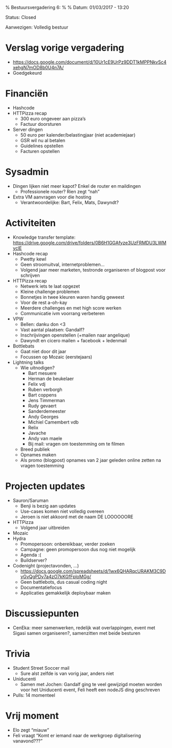 % ﻿Bestuursvergadering 6:
%
% Datum: 01/03/2017 - 13:20

Status: Closed

Aanwezigen: Volledig bestuur

# Verslag vorige vergadering
  - https://docs.google.com/document/d/10Ur1cE9UrPz9DDT1kMPPNkvSc4xehgN7mOD8b0U4n7A/
  - Goedgekeurd

# Financiën
   * Hashcode
   * HTTPizza recap
      * 300 euro ongeveer aan pizza’s
      * Factuur doorsturen
   * Server dingen
      * 50 euro per kalender/belastingjaar (niet academiejaar)
      * GSR wil nu al betalen
      * Guidelines opstellen
      * Facturen opstellen

# Sysadmin
   * Dingen lijken niet meer kapot? Enkel de router en maildingen
      * Professionele router? Rien zegt “nah”
   * Extra VM aanvragen voor die hosting
      * Verantwoordelijke: Bart, Felix, Mats, Dawyndt?

# Activiteiten
   * Knowledge transfer template: https://drive.google.com/drive/folders/0B6H1GGAfyze3UzFRMDU3LWMyclE
   * Hashcode recap
      * Pwetty kewl
      * Geen stroomuitval, internetproblemen…
      * Volgend jaar meer marketen, testronde organiseren of blogpost voor schrijven
   * HTTPizza recap
      * Netwerk iets te laat opgezet
      * Kleine challenge problemen
      * Bonnetjes in twee kleuren waren handig geweest
      * Voor de rest a-oh-kay
      * Meerdere challenges en met high score werken
      * Communicatie ivm voorrang verbeteren
   * VPW
      * Bellen: danku don <3
      * Vast aantal plaatsen: Gandalf?
      * Inschrijvingen openstellen (+mailen naar angelique)
      * Dawyndt en cicero mailen + facebook + ledenmail
   * Bottlebats
      * Gaat niet door dit jaar
      * Focussen op Mozaic (eerstejaars)
   * Lightning talks
      * Wie uitnodigen?
         * Bart mesuere
         * Herman de beukelaer
         * Felix vdj
         * Ruben verborgh
         * Bart coppens
         * Jens Timmerman
         * Rudy gevaert
         * Sanderdemeester
         * Andy Georges
         * Michiel Camembert vdb
         * Relix
         * Javache
         * Andy van maele
         * Bij mail: vragen om toestemming om te filmen
      * Breed publiek
      * Opnames maken
      * Als promo (blogpost) opnames van 2 jaar geleden online zetten na vragen toestemming


# Projecten updates
   * Sauron/Saruman
      * Benji is bezig aan updates
      * Use-cases komen niet volledig overeen
      * Jeroen is niet akkoord met de naam DE LOOOOOORE
   * HTTPizza
      * Volgend jaar uitbreiden
   * Mozaic
   * Hydra
      * Promopersoon: onbereikbaar, verder zoeken
      * Campagne: geen promopersoon dus nog niet mogelijk
      * Agenda :(
      * Buildserver?
   * Codenight (projectavonden, …)
      * https://docs.google.com/spreadsheets/d/1wx6QHARqcURAKM3C9DyGvQgPDy7a4zO7kKGfFploMGg/
      * Geen battlebots, dus casual coding night
      * Documentatiefocus
      * Applicaties gemakkelijk deploybaar maken


# Discussiepunten
- CenEka: meer samenwerken, redelijk wat overlappingen, event met Sigasi samen organiseren?, samenzitten met beide besturen

# Trivia
   * Student Street Soccer mail
      * Sure alst zelfde is van vorig jaar, anders niet
   * Uniducenti
      * Samen met Jochen: Gandalf ging te veel gewijzigd moeten worden voor het Uniducenti event, Feli heeft een nodeJS ding geschreven
   * Pulls: 14 momenteel


# Vrij moment
   * Elo zegt “miauw”
   * Feli vraagt “Komt er iemand naar de werkgroep digitalisering vanavond???”
